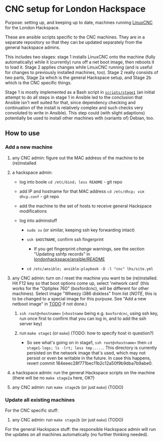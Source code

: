 # CNC setup for London Hackspace

Purpose: setting up, and keeping up to date, machines running
[LinuxCNC](http://linuxcnc.org/) for the London Hackspace.

These are ansible scripts specific to the CNC machines. They are in a
separate repository so that they can be updated separately from the
general hackspace admins. 

This includes two stages: stage 1 installs LinuxCNC onto the machine
(fully automatically) while it (currently) runs off a net boot image,
then reboots it to load it. Stage 2 applies changes while LinuxCNC
running (and is useful for changes to previously installed machines,
too). Stage 2 really consists of two parts, Stage 2a which is the
general Hackspace setup, and Stage 2b which is the CNC specific
things.

Stage 1 is mostly implemented as a Bash script in
[`scripts/stage1`](scripts/stage1) (an initial attempt to do all steps
in stage 1 in Ansible led to the conclusion that Ansible isn't well
suited for that, since dependency checking and continuation of the
install is relatively complex and such checks very convoluted to write
in Ansible). This step could (with slight adaptions) potentially be
used to install other machines with (variants of) Debian, too.

## How to use

### Add a new machine

1. any CNC admin: figure out the MAC address of the machine to be (re)installed

1. a hackspace admin: 

    * log into boole `cd /etc/bind; less README` - git repo
    * add IP and hostname for that MAC address `cd /etc/dhcp; vim dhcp.conf` - git repo
    * add the machine to the set of hosts to receive general Hackspace modifications
    * log into adminstuff
    
        * `sudo su` (or similar, keeping ssh key forwarding intact)
        * `ssh $HOSTNAME`, confirm ssh fingerprint 
        
            * If you get fingerprint *change* warnings, see the section "Updating sshfp records" in 
              [londonhackspace/ansible/README](https://github.com/londonhackspace/ansible/)
            
        * `cd /etc/ansible; ansible-playbook -D -l "cnc" lhs/site.yml`

1. any CNC admin: turn on / reset the machine you want to be (re)installed. Hit F12 key so that boot options come up, select 'network card' (this works for the "Optiplex 760" (boxfordcnc), will be different for other machines). Select image "Wheezy i386 diskless" from list (*NOTE*, this is to be changed to a special image for this purpuse. See "Add a new netboot image" in [TODO](doc/TODO.md) if not done.)

    1. `ssh root@<hostname>` (`<hostname` being e.g. `boxfordcnc`, using ssh key, run once first to confirm that you can log in, and to add the ssh server key)
    1. run `make stage1` (or `make`) (TODO: how to specify host in question?)

        * So see what's going on in stage1, `ssh root@<hostname>` then `cd stage1-logs; ls -lrt; less tmp.....`. This directory is currently persisted on the network image that's used, which may not persist or even be writable in the future. In case this happens, revert commit 184eeec28f771bec11b2c12a50f9b9dba7b9abe0.

1. a hackspace admin: run the general Hackspace scripts on the machine (there will be no `make stage2a` here, OK?)

1. any CNC admin: run `make stage2b` (or just `make`) (TODO)


### Update all existing machines

For the CNC specific stuff:

1. any CNC admin: run `make stage2b` (or just `make`) (TODO)

For the general Hackspace stuff: the responsible Hackspace admin will
run the updates on all machines automatically (no further thinking
needed).

